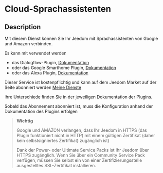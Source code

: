 # Cloud-Sprachassistenten

## Description

Mit diesem Dienst können Sie Ihr Jeedom mit Sprachassistenten von Google und Amazon verbinden.

Es kann mit verwendet werden 
- das Dialogflow-Plugin, [Dokumentation](https://doc.jeedom.com/de_DE/plugins/communication/dialogflow)
- oder das Google Smarthome Plugin, [Dokumentation](https://doc.jeedom.com/de_DE/plugins/communication/gsh)
- oder das Alexa Plugin, [Dokumentation](https://doc.jeedom.com/de_DE/plugins/communication/ash)

Dieser Service ist kostenpflichtig und kann auf dem Jeedom Market auf der Seite abonniert werden [Meine Dienste](https://www.jeedom.com/market/index.php?v=d&p=profils#services)

Ihre Unterschiede finden Sie in der jeweiligen Dokumentation der Plugins.

Sobald das Abonnement abonniert ist, muss die Konfiguration anhand der Dokumentation des Plugins erfolgen

> **Wichtig**
>
> Google und AMAZON verlangen, dass Ihr Jeedom in HTTPS (das Plugin funktioniert nicht in HTTP) mit einem gültigen Zertifikat (daher kein selbstsigniertes Zertifikat) zugänglich ist)
>
> Dank der Power- oder Ultimate Service Packs ist Ihr Jeedom über HTTPS zugänglich.
> Wenn Sie über ein Community Service Pack verfügen, müssen Sie selbst ein von einer Zertifizierungsstelle ausgestelltes SSL-Zertifikat installieren.
